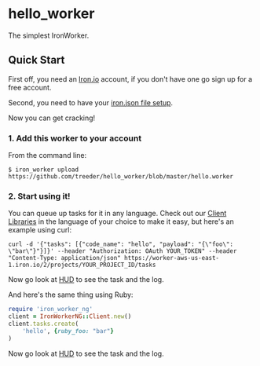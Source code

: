 hello_worker
============

The simplest IronWorker.

## Quick Start

First off, you need an [Iron.io](http://www.iron.io) account, if you don't have one go sign up for a free account.

Second, you need to have your [iron.json file setup](http://dev.iron.io/worker/reference/configuration/).

Now you can get cracking!

### 1. Add this worker to your account

From the command line:

```
$ iron_worker upload https://github.com/treeder/hello_worker/blob/master/hello.worker
```

### 2. Start using it!

You can queue up tasks for it in any language. Check out our [Client Libraries](http://dev.iron.io/worker/)
in the language of your choice to make it easy, but here's an example using curl:

```
curl -d '{"tasks": [{"code_name": "hello", "payload": "{\"foo\": \"bar\"}"}]}' --header "Authorization: OAuth YOUR_TOKEN" --header "Content-Type: application/json" https://worker-aws-us-east-1.iron.io/2/projects/YOUR_PROJECT_ID/tasks
```

Now go look at [HUD](http://hud.iron.io) to see the task and the log.

And here's the same thing using Ruby:

```ruby
require 'iron_worker_ng'
client = IronWorkerNG::Client.new()
client.tasks.create(
    'hello', {ruby_foo: "bar"}
)
```

Now go look at [HUD](http://hud.iron.io) to see the task and the log.

